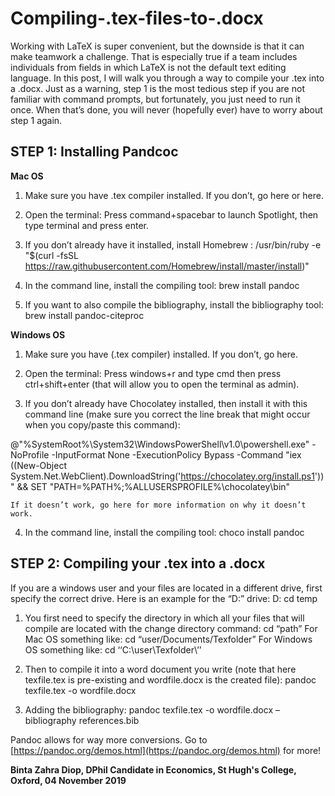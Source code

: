 # Compiling-.tex-files-to-.docx
Working with LaTeX is super convenient, but the downside is that it can make teamwork a challenge. That is especially true if a team includes individuals from fields in which LaTeX is not the default text editing language. In this post, I will walk you through a way to compile your .tex into a .docx. 
Just as a warning, step 1 is the most tedious step if you are not familiar with command prompts, but fortunately, you just need to run it once. When that’s done, you will never (hopefully ever) have to worry about step 1 again.

## STEP 1: Installing Pandcoc
**Mac OS**
1.	Make sure you have .tex compiler installed. If you don’t, go here or here.
2.	Open the terminal:
Press command+spacebar to launch Spotlight, then type terminal and press enter.

4.	If you don’t already have it installed, install Homebrew :
/usr/bin/ruby -e "$(curl -fsSL https://raw.githubusercontent.com/Homebrew/install/master/install)"

6.	In the command line, install the compiling tool:
brew install pandoc

8.	If you want to also compile the bibliography, install the bibliography tool:
brew install pandoc-citeproc

**Windows OS**
1.	Make sure you have (.tex compiler) installed. If you don’t, go here.
2.	Open the terminal:
Press windows+r and type cmd then press ctrl+shift+enter (that will allow you to open the terminal as admin).

3.	If you don’t already have Chocolatey installed, then install it with this command line (make sure you correct the line break that might occur when you copy/paste this command):
   
@"%SystemRoot%\System32\WindowsPowerShell\v1.0\powershell.exe" -NoProfile -InputFormat None -ExecutionPolicy Bypass -Command "iex ((New-Object System.Net.WebClient).DownloadString('https://chocolatey.org/install.ps1'))" && SET "PATH=%PATH%;%ALLUSERSPROFILE%\chocolatey\bin"

 	If it doesn’t work, go here for more information on why it doesn’t work.
4.	In the command line, install the compiling tool:
choco install pandoc

## STEP 2: Compiling your .tex into a .docx
If you are a windows user and your files are located in a different drive, first specify the correct drive. Here is an example for the “D:” drive:
D: 
cd temp

1.	You first need to specify the directory in which all your files that will compile are located with the change directory command:
cd “path”
For Mac OS something like: cd “user/Documents/Texfolder”
For Windows OS something like: cd ‘‘C:\user\Texfolder\’’ 

2.	Then to compile it into a word document you write (note that here texfile.tex is pre-existing and wordfile.docx is the created file):
pandoc texfile.tex -o wordfile.docx

3.	Adding the bibliography:
pandoc texfile.tex -o wordfile.docx –bibliography references.bib


Pandoc allows for way more conversions. Go to [https://pandoc.org/demos.html](https://pandoc.org/demos.html) for more!


**Binta Zahra Diop, DPhil Candidate in Economics, St Hugh's College, Oxford, 04 November 2019**
